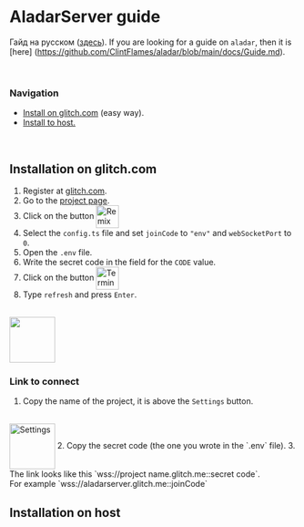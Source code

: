 # AladarServer guide
Гайд на русском ([здесь](./Guide_ru.md)).
If you are looking for a guide on `aladar`, then it is [here] (https://github.com/ClintFlames/aladar/blob/main/docs/Guide.md).

<br>

### Navigation
- [Install on glitch.com](#installation-on-glitchcom) (easy way).
- [Install to host.](#installation-on-host)

<br>

## Installation on glitch.com
1. Register at [glitch.com](https://glitch.com).
2. Go to the [project page](https://glitch.com/edit/#!/aladarserver).
3. Click on the button <image alt="Remix" src="./glitch_remix.png" align="center" height="40rem">
4. Select the `config.ts` file and set `joinCode` to `"env"` and `webSocketPort` to `0`.
5. Open the `.env` file.
6. Write the secret code in the field for the `CODE` value.
7. Click on the button <image alt="Terminal" src="./glitch_terminal.png" align="center" height="40rem">
8. Type `refresh` and press `Enter`.
<br>
<image src="./glitch_refresh.png" align="center" height="80rem">


### Link to connect
1. Copy the name of the project, it is above the `Settings` button.
<br>
<image alt="Settings" src="./glitch_name.png" align="center" height="80rem">
2. Copy the secret code (the one you wrote in the `.env` file).
3. The link looks like this `wss://project name.glitch.me::secret code`.
<br>
For example `wss://aladarserver.glitch.me::joinCode`

<br>

## Installation on host